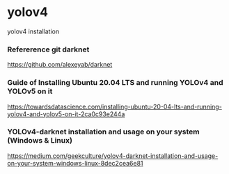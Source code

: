 # yolov4
yolov4 installation

### Refererence git darknet
https://github.com/alexeyab/darknet

### Guide of Installing Ubuntu 20.04 LTS and running YOLOv4 and YOLOv5 on it
https://towardsdatascience.com/installing-ubuntu-20-04-lts-and-running-yolov4-and-yolov5-on-it-2ca0c93e244a

### YOLOv4-darknet installation and usage on your system (Windows & Linux)
https://medium.com/geekculture/yolov4-darknet-installation-and-usage-on-your-system-windows-linux-8dec2cea6e81
